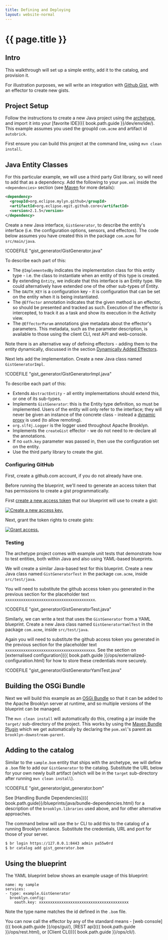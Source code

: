 ```yaml
---
title: Defining and Deploying
layout: website-normal
---
```

# {{ page.title }}

## Intro

This walkthrough will set up a simple entity, add it to the catalog, and provision it.

For illustration purposes, we will write an integration with [Github Gist](https://gist.github.com/), 
with an effector to create new gists.


## Project Setup

Follow the instructions to create a new Java project using the [archetype](archetype.html), and
import it into your [favorite IDE]({{ book.path.guide }}/dev/env/ide/). This example assumes you 
used the groupId `com.acme` and artifact id `autobrick`.

First ensure you can build this project at the command line, using `mvn clean install`.


## Java Entity Classes

For this particular example, we will use a third party Gist library, so will need to add that as 
a dependency. Add the following to your `pom.xml` inside the `<dependencies>` section 
(see [Maven](https://maven.apache.org/guides/introduction/introduction-to-dependency-mechanism.html) 
for more details):

```xml
<dependency>
  <groupId>org.eclipse.mylyn.github</groupId>
  <artifactId>org.eclipse.egit.github.core</artifactId>
  <version>2.1.5</version>
</dependency>
```

Create a new Java interface, `GistGenerator`, to describe the entity's interface (i.e. the 
configuration options, sensors, and effectors). The code below assumes you have created this
in the package `com.acme` for `src/main/java`.

!CODEFILE "gist_generator/GistGenerator.java"

To describe each part of this:

* The `@ImplementedBy` indicates the implementation class for this entity type - i.e. the class 
  to instantiate when an entity of this type is created.
* By extending `Entity`, we indicate that this interface is an Entity type. We could alternatively
  have extended one of the other sub-types of Entity.
* The `OAUTH_KEY` is a configuration key - it is configuration that can be set on the entity when 
  it is being instantiated.
* The `@Effector` annotation indicates that the given method is an effector, so should be presented
  and tracked as such. Execution of the effector is intercepted, to track it as a task and show its
  execution in the Activity view.
* The `@EffectorParam` annotations give metadata about the effector's parameters. This metadata,
  such as the parameter description, is available to those using the client CLI, rest API and 
  web-console.

Note there is an alternative way of defining effectors - adding them to the entity dynamically, 
discussed in the section [Dynamically Added Effectors](common-usage.html#dynamically-added-effectors).

Next lets add the implementation. Create a new Java class named `GistGeneratorImpl`.

!CODEFILE "gist_generator/GistGeneratorImpl.java"

To describe each part of this:

* Extends `AbstractEntity` - all entity implementations should extend this, or one of its 
  sub-types.
* Implements `GistGenerator`: this is the Entity type definition, so must be implemented.
  Users of the entity will only refer to the interface; they will never be given an instance 
  of the concrete class - instead a [dynamic proxy](https://docs.oracle.com/javase/7/docs/api/java/lang/reflect/Proxy.html) 
  is used (to allow remoting).
* `org.slf4j.Logger` is the logger used throughout Apache Brooklyn.
* Implements the `createGist` effector - we do not need to re-declare all the annotations.
* If no `oath.key` parameter was passed in, then use the configuration set on the entity.
* Use the third party library to create the gist.


### Configuring GitHub

First, create a github.com account, if you do not already have one.

Before running the blueprint, we'll need to generate an access token that has permissions to
create a gist programmatically.

First [create a new access token](https://help.github.com/articles/creating-an-access-token-for-command-line-use/) 
that our blueprint will use to create a gist:

[![Create a new access key.](gist_generator/gist_create_token.png "Create a new access key")](gist_generator/gist_create_token.png)

Next, grant the token rights to create gists:

[![Grant access.](gist_generator/gist_grant_access.png "Grant access")](gist_generator/gist_grant_access.png)


### Testing

The archetype project comes with example unit tests that demonstrate how to test entities, 
both within Java and also using YAML-based blueprints. 

We will create a similar Java-based test for this blueprint. Create a new Java class named 
`GistGeneratorTest` in the package `com.acme`, inside `src/test/java`.

You will need to substitute the github access token you generated in the previous section for
the placeholder text `xxxxxxxxxxxxxxxxxxxxxxxxxxxxxxxxxxxxxxxx`.

!CODEFILE "gist_generator/GistGeneratorTest.java"

Similarly, we can write a test that uses the `GistGenerator` from a YAML blueprint. 
Create a new Java class named `GistGeneratorYamlTest` in the package `com.acme`, 
inside `src/test/java`.

Again you will need to substitute the github access token you generated in the previous section for
the placeholder text `xxxxxxxxxxxxxxxxxxxxxxxxxxxxxxxxxxxxxxxx`. See the section on 
[externalised configuration]({{ book.path.guide }}/ops/externalized-configuration.html) 
for how to store these credentials more securely. 

!CODEFILE "gist_generator/GistGeneratorYamlTest.java"

## Building the OSGi Bundle

Next we will build this example as an [OSGi Bundle](https://www.osgi.org/developer/architecture/) 
so that it can be added to the Apache Brooklyn server at runtime, and so multiple versions of the  
blueprint can be managed.

The `mvn clean install` will automatically do this, creating a jar inside the `target/` sub-directory
of the project. This works by using the 
[Maven Bundle Plugin](http://felix.apache.org/documentation/subprojects/apache-felix-maven-bundle-plugin-bnd.html)
which we get automatically by declaring the `pom.xml`'s parent as `brooklyn-downstream-parent`.


## Adding to the catalog

Similar to the `sample.bom` entity that ships with the archetype, we will define a `.bom` file
to add our `GistGenerator` to the catalog. Substitute the URL below for your own newly built 
artifact (which will be in the `target` sub-directory after running `mvn clean install`).

!CODEFILE "gist_generator/gist_generator.bom"

See [Handling Bundle Dependencies]({{ book.path.guide}}/blueprints/java/bundle-dependencies.html)
for a description of the `brooklyn.libraries` used above, and for other alternative approaches.

The command below will use the `br` CLI to add this to the catalog of a running Brooklyn instance.
Substitute the credentials, URL and port for those of your server.

```bash
$ br login https://127.0.0.1:8443 admin pa55w0rd
$ br catalog add gist_generator.bom
```


## Using the blueprint

The YAML blueprint below shows an example usage of this blueprint:

    name: my sample
    services:
    - type: example.GistGenerator
      brooklyn.config:
        oauth.key: xxxxxxxxxxxxxxxxxxxxxxxxxxxxxxxxxxxxxxxx

Note the type name matches the id defined in the `.bom` file.

You can now call the effector by any of the standard means - [web console]({{ book.path.guide }}/ops/gui/), 
[REST api]({{ book.path.guide }}/ops/rest.html), or [Client CLI]({{ book.path.guide }}/ops/cli/).
